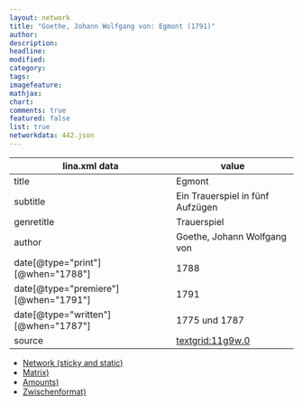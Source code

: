 ```yaml
---
layout: network
title: "Goethe, Johann Wolfgang von: Egmont (1791)"
author:
description:
headline:
modified:
category:
tags:
imagefeature: 
mathjax: 
chart: 
comments: true
featured: false
list: true
networkdata: 442.json
---
```

lina.xml data  | value
------------- | -------------
title|Egmont
subtitle|Ein Trauerspiel in fünf Aufzügen
genretitle|Trauerspiel
author|Goethe, Johann Wolfgang von
date[@type="print"][@when="1788"]|1788
date[@type="premiere"][@when="1791"]|1791
date[@type="written"][@when="1787"]|1775 und 1787
source|[textgrid:11g9w.0](https://textgridlab.org/1.0/tgcrud-public/rest/textgrid:11g9w.0/data)



* [Network (sticky and static)](/linas/network442)
* [Matrix)](/linas/matrix442)
* [Amounts)](/linas/amount442)
* [Zwischenformat)](/linas/lina442 )
